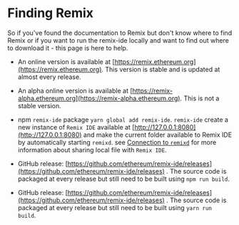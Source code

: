 Finding Remix
=============

So if you've found the documentation to Remix but don't know where to find Remix or if you want to run the remix-ide locally and want to find out where to download it - this page is here to help.

- An online version is available at [https://remix.ethereum.org](https://remix.ethereum.org). This version is stable and is updated at almost every release.
- An alpha online version is available at [https://remix-alpha.ethereum.org](https://remix-alpha.ethereum.org). This is not a stable version.
- npm `remix-ide` package `yarn global add remix-ide`. `remix-ide` create a new instance of `Remix IDE` available at [http://127.0.0.1:8080](http://127.0.0.1:8080) and make the current folder available to Remix IDE by automatically starting `remixd`.
see [Connection to `remixd`](https://remix-ide.readthedocs.io/en/latest/remixd.html) for more information about sharing local file with `Remix IDE`.

- GitHub release: [https://github.com/ethereum/remix-ide/releases](https://github.com/ethereum/remix-ide/releases) . The source code is packaged at every release but still need to be built using `npm run build`.

- GitHub release: [https://github.com/ethereum/remix-ide/releases](https://github.com/ethereum/remix-ide/releases) . The source code is packaged at every release but still need to be built using `yarn run build`.

